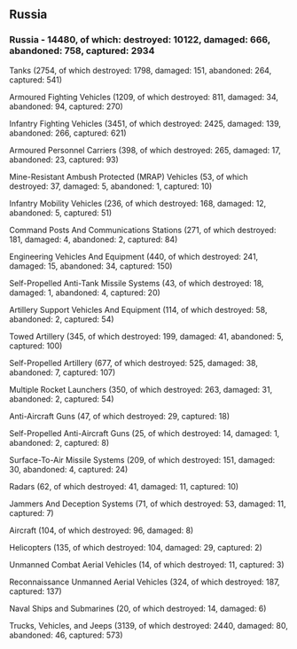 
 
 ## Russia
 
 ### Russia - 14480, of which: destroyed: 10122, damaged: 666, abandoned: 758, captured: 2934

 

 

 Tanks (2754, of which destroyed: 1798, damaged: 151, abandoned: 264, captured: 541)

 Armoured Fighting Vehicles (1209, of which destroyed: 811, damaged: 34, abandoned: 94, captured: 270)

 Infantry Fighting Vehicles (3451, of which destroyed: 2425, damaged: 139, abandoned: 266, captured: 621)

 Armoured Personnel Carriers (398, of which destroyed: 265, damaged: 17, abandoned: 23, captured: 93)

 Mine-Resistant Ambush Protected (MRAP) Vehicles (53, of which destroyed: 37, damaged: 5, abandoned: 1, captured: 10)

 Infantry Mobility Vehicles (236, of which destroyed: 168, damaged: 12, abandoned: 5, captured: 51)

 Command Posts And Communications Stations (271, of which destroyed: 181, damaged: 4, abandoned: 2, captured: 84)

 Engineering Vehicles And Equipment (440, of which destroyed: 241, damaged: 15, abandoned: 34, captured: 150)

 Self-Propelled Anti-Tank Missile Systems (43, of which destroyed: 18, damaged: 1, abandoned: 4, captured: 20)

 Artillery Support Vehicles And Equipment (114, of which destroyed: 58, abandoned: 2, captured: 54)

 Towed Artillery (345, of which destroyed: 199, damaged: 41, abandoned: 5, captured: 100)

 Self-Propelled Artillery (677, of which destroyed: 525, damaged: 38, abandoned: 7, captured: 107)

 Multiple Rocket Launchers (350, of which destroyed: 263, damaged: 31, abandoned: 2, captured: 54)

 Anti-Aircraft Guns (47, of which destroyed: 29, captured: 18)

 Self-Propelled Anti-Aircraft Guns (25, of which destroyed: 14, damaged: 1, abandoned: 2, captured: 8)

 Surface-To-Air Missile Systems (209, of which destroyed: 151, damaged: 30, abandoned: 4, captured: 24)

 Radars (62, of which destroyed: 41, damaged: 11, captured: 10)

 Jammers And Deception Systems (71, of which destroyed: 53, damaged: 11, captured: 7)

 Aircraft (104, of which destroyed: 96, damaged: 8)

 Helicopters (135, of which destroyed: 104, damaged: 29, captured: 2)

 Unmanned Combat Aerial Vehicles (14, of which destroyed: 11, captured: 3)

 Reconnaissance Unmanned Aerial Vehicles (324, of which destroyed: 187, captured: 137)

 Naval Ships and Submarines (20, of which destroyed: 14, damaged: 6)

 Trucks, Vehicles, and Jeeps (3139, of which destroyed: 2440, damaged: 80, abandoned: 46, captured: 573)

